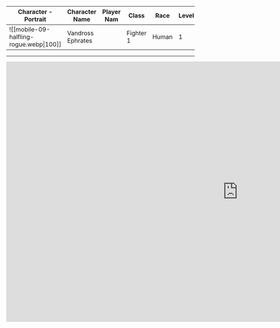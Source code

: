 
| Character - Portrait                    | Character Name    | Player Nam | Class | Race | Level |
| --------------------------------------- | ----------------- | ---------- | ----- | ---- | ----- |
| ![[mobile-09-halfling-rogue.webp\|100]] | Vandross Ephrates |   | Fighter 1 | Human   |    1   |



---
<iframe width="1237" height="696" src="https://www.dndbeyond.com/characters/95531915" title="Halfling Rogue" frameborder="0" allow="accelerometer; autoplay; clipboard-write; encrypted-media; gyroscope; picture-in-picture" allowfullscreen></iframe>